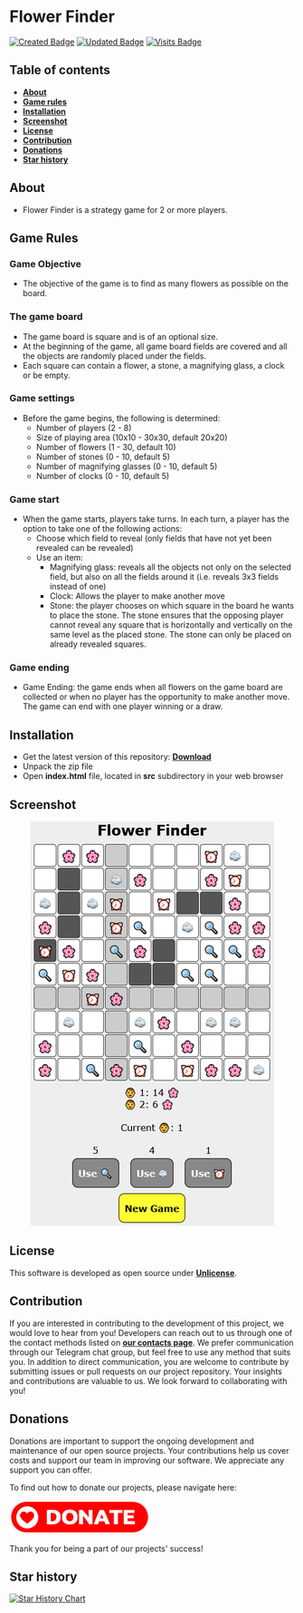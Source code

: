 # Flower Finder

[![Created Badge](https://badges.pufler.dev/created/libersoft-org/flower-finder)](https://badges.pufler.dev) [![Updated Badge](https://badges.pufler.dev/updated/libersoft-org/flower-finder)](https://badges.pufler.dev) [![Visits Badge](https://badges.pufler.dev/visits/libersoft-org/flower-finder)](https://badges.pufler.dev)

## Table of contents
- [**About**](#about)
- [**Game rules**](#game-rules)
- [**Installation**](#installation)
- [**Screenshot**](#screenshot)
- [**License**](#license)
- [**Contribution**](#contribution)
- [**Donations**](#donations)
- [**Star history**](#star-history)

## About

- Flower Finder is a strategy game for 2 or more players.

## Game Rules

### Game Objective

- The objective of the game is to find as many flowers as possible on the board.

### The game board

- The game board is square and is of an optional size.
- At the beginning of the game, all game board fields are covered and all the objects are randomly placed under the fields.
- Each square can contain a flower, a stone, a magnifying glass, a clock or be empty.

### Game settings

- Before the game begins, the following is determined:
  - Number of players (2 - 8)
  - Size of playing area (10x10 - 30x30, default 20x20)
  - Number of flowers (1 - 30, default 10)
  - Number of stones (0 - 10, default 5)
  - Number of magnifying glasses (0 - 10, default 5)
  - Number of clocks (0 - 10, default 5)

### Game start

- When the game starts, players take turns. In each turn, a player has the option to take one of the following actions:
  - Choose which field to reveal (only fields that have not yet been revealed can be revealed)
  - Use an item:
    - Magnifying glass: reveals all the objects not only on the selected field, but also on all the fields around it (i.e. reveals 3x3 fields instead of one)
    - Clock: Allows the player to make another move
    - Stone: the player chooses on which square in the board he wants to place the stone. The stone ensures that the opposing player cannot reveal any square that is horizontally and vertically on the same level as the placed stone. The stone can only be placed on already revealed squares.

### Game ending

- Game Ending: the game ends when all flowers on the game board are collected or when no player has the opportunity to make another move. The game can end with one player winning or a draw.

## Installation

- Get the latest version of this repository: [**Download**](https://github.com/libersoft-org/flower-finder/archive/refs/heads/main.zip)
- Unpack the zip file
- Open **index.html** file, located in **src** subdirectory in your web browser

## Screenshot
<p align="center">
 <img src="./screenshot.webp" alt="Flower Finder" />
</p>

## License

This software is developed as open source under [**Unlicense**](./LICENSE).

## Contribution

If you are interested in contributing to the development of this project, we would love to hear from you! Developers can reach out to us through one of the contact methods listed on [**our contacts page**](https://libersoft.org/contacts). We prefer communication through our Telegram chat group, but feel free to use any method that suits you.
In addition to direct communication, you are welcome to contribute by submitting issues or pull requests on our project repository. Your insights and contributions are valuable to us. We look forward to collaborating with you!

## Donations

Donations are important to support the ongoing development and maintenance of our open source projects. Your contributions help us cover costs and support our team in improving our software. We appreciate any support you can offer.

To find out how to donate our projects, please navigate here:

[![Donate](https://raw.githubusercontent.com/libersoft-org/documents/main/donate.png)](https://libersoft.org/donations)

Thank you for being a part of our projects' success!

## Star history

[![Star History Chart](https://api.star-history.com/svg?repos=libersoft-org/flower-finder&type=Date)](https://star-history.com/#libersoft-org/flower-finder&Date)